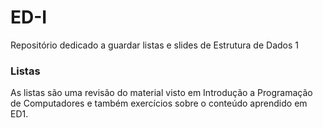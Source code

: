 # ED-I
Repositório dedicado a guardar listas e slides de Estrutura de Dados 1

### Listas

As listas são uma revisão do material visto em Introdução a Programação de Computadores e também exercícios sobre o conteúdo aprendido em ED1.

